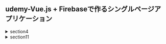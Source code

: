 ## udemy-Vue.js + Firebaseで作るシングルページアプリケーション
<details>
  <summary>section4</summary>
    <ul>
    　　<li>19.Vueインスタンスのライフサイクルとは</li>
    　　<li>20.ライフサイクルフックで呼び出されるメソッド定義の方法</li>
    </ul>
  </details>
  <details>
    <summary>section11</summary>
    <ul>
    　　<li>42.vuetifyの導入</li>
    　　<li>43.Vuetifyのバージョンダウングレードについて</li>
    　　<li>44.画面の整理とツールバーのカスタマイズ</li>
    　　<li>45.画面の整理とツールバーのカスタマイズ（Vuetify2系の場合）</li>
    　　<li>46.サイドメニューコンポーネントの作成</li>
    　　<li>47.サイドメニューコンポーネントの作成（Vuetify2系の場合）</li>
    　　<li>48.サイドメニューコンポーネントの解説</li>
    　　<li>49.Vuexの解説</li>
    　　<li>50.メニューの開閉状態の管理ストアの実装</li>
    　　<li>51.メニューの開閉状態の管理コンポーネントからストアの利用</li>
    　　<li>52.メニューの開閉状態の管理 コンポーネントからのストアの利用（Vuetify2の場合）</li>
    　　<li>53.メニューの開閉状態の管理 mapActionsの利用方法</li>
    　　<li>54.メニューの開閉状態の管理 mapActionsの利用方法（Vuetify2系の場合）</li>
    　　<li>55.連絡先一覧ページの作成</li>
    　　<li>56.連絡先一覧ページの作成（Vuetify2系の場合）</li>
    　　<li>57.レイアウト修正と サイドメニューへのリンク追加）</li>
    　　<li>58.レイアウト修正と サイドメニューへのリンク追加（Vuetify2系の場合）</li>
    </ul> 
</details>




